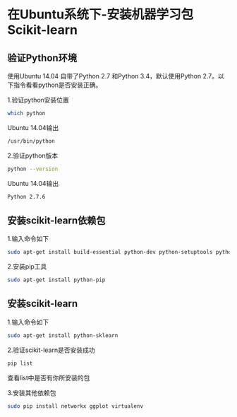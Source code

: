 # 在Ubuntu系统下-安装机器学习包Scikit-learn
## 验证Python环境
使用Ubuntu 14.04 自带了Python 2.7 和Python 3.4，默认使用Python 2.7。以下指令看看python是否安装正确。

1.验证python安装位置
```bash
which python
```
Ubuntu 14.04输出
```bash
/usr/bin/python
```

2.验证python版本
```bash
python --version
```

Ubuntu 14.04输出
```bash
Python 2.7.6
```
## 安装scikit-learn依赖包

1.输入命令如下
```bash
sudo apt-get install build-essential python-dev python-setuptools python-numpy python-scipy python-matplotlib ipython ipython-notebook python-pandas python-sympy python-nose
```
2.安装pip工具
```bash
sudo apt-get install python-pip
```

## 安装scikit-learn

1.输入命令如下
```bash
sudo apt-get install python-sklearn
```
2.验证scikit-learn是否安装成功
```bash
pip list
```
查看list中是否有你所安装的包

3.安装其他依赖包
```bash
sudo pip install networkx ggplot virtualenv
```

